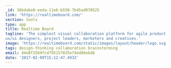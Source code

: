 ```yaml
---
_id: 36bdabe0-eeda-11e6-b550-7b45ad070525
link: 'https://realtimeboard.com/'
section: tools
type: app
title: Realtime Board
tagline: 'The simplest visual collaboration platform for agile product teams,
ux/ui designers, project leaders, marketers and creatives.'
image: 'https://realtimeboard.com/static/images/layout/header/logo.svg'
tags: design-thinking collaboration brainstorming
email: 44e8f2569fcd795157035e74ed86ebd8
date: '2017-02-09T15:12:47.493Z'
---
```


